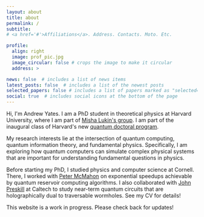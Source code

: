 ```yaml
---
layout: about
title: about
permalink: /
subtitle: 
# <a href='#'>Affiliations</a>. Address. Contacts. Moto. Etc.

profile:
  align: right
  image: prof_pic.jpg
  image_circular: false # crops the image to make it circular
  address: >

news: false  # includes a list of news items
latest_posts: false  # includes a list of the newest posts
selected_papers: false # includes a list of papers marked as "selected={true}"
social: true  # includes social icons at the bottom of the page
---
```


Hi, I'm Andrew Yates. I am a PhD student in theoretical physics at Harvard University, where I am part of [Misha Lukin's group](https://lukin.physics.harvard.edu/). I am part of the inaugural class of Harvard's new [quantum doctoral program](https://news.harvard.edu/gazette/story/2021/04/harvard-launches-new-ph-d-program-in-quantum-science/). 

My research interests lie at the intersection of quantum computing, quantum information theory, and fundamental physics. Specifically, I am exploring how quantum computers can simulate complex physical systems that are important for understanding fundamental questions in physics. 

Before starting my PhD, I studied physics and computer science at Cornell. There, I worked with [Peter McMahon](https://mcmahon.aep.cornell.edu/) on exponential speedups achievable by quantum reservoir computing algorithms. I also collaborated with [John Preskill](http://theory.caltech.edu/~preskill/) at Caltech to study near-term quantum circuits that are holographically dual to traversable wormholes. See my CV for details!

This website is a work in progress. Please check back for updates!
